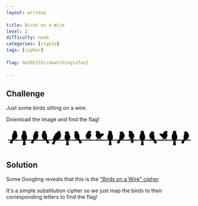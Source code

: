 ```yaml
---
layout: writeup

title: Birds on a Wire
level: 2
difficulty: noob
categories: [crypto]
tags: [cipher]

flag: he2023{birdwatchingisfun}

---
```


## Challenge

Just some birds sitting on a wire.

Download the image and find the flag!

![](writeupfiles/birdsonawire.jpg)

## Solution

Some Googling reveals that this is the ["Birds on a Wire" cipher](https://www.dcode.fr/birds-on-a-wire-cipher)

It's a simple substitution cipher so we just map the birds to their corresponding letters to find the flag!

